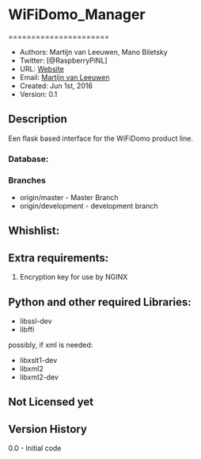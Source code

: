 # WiFiDomo_Manager
======================
- Authors: Martijn van Leeuwen, Mano Biletsky
- Twitter: [@RaspberryPiNL]
- URL: [Website](http://www.voc-electronics.com)
- Email: [Martijn van Leeuwen](mailto:info@voc-electronics.com)
- Created: Jun 1st, 2016
- Version: 0.1

## Description
Een flask based interface for the WiFiDomo product line.


### Database:

### Branches
* origin/master - Master Branch
* origin/development - development branch

## Whishlist:

## Extra requirements:
1) Encryption key for use by NGINX


## Python and other required Libraries:
* libssl-dev
* libffi

possibly, if xml is needed:<br>
* libxslt1-dev
* libxml2
* libxml2-dev

## Not Licensed yet


## Version History
0.0 - Initial code<br>

